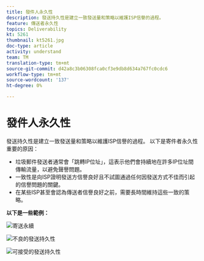 ```yaml
---
title: 發件人永久性
description: 發送持久性是建立一致發送量和策略以維護ISP信譽的過程。
feature: 傳送者永久性
topics: Deliverability
kt: 5261
thumbnail: kt5261.jpg
doc-type: article
activity: understand
team: TM
translation-type: tm+mt
source-git-commit: d42a8c3b06308fca0cf3e9db8d634a767fc0cdc6
workflow-type: tm+mt
source-wordcount: '137'
ht-degree: 0%

---
```



# 發件人永久性

發送持久性是建立一致發送量和策略以維護ISP信譽的過程。 以下是寄件者永久性重要的原因：

* 垃圾郵件發送者通常會「跳轉IP位址」，這表示他們會持續地在許多IP位址間傳輸流量，以避免聲譽問題。
* 一致性是向ISP證明發送方信譽良好且不試圖通過任何因發送方式不佳而引起的信譽問題的關鍵。
* 在某些ISP甚至會認為傳送者信譽良好之前，需要長時間維持這些一致的策略。

**以下是一些範例：**

![寄送永續](assets/Sender_Permanence_1.png)

![不良的發送持久性](assets/Sender_Permanence_2.png)

![可接受的發送持久性](assets/Sender_Permanence_3.png)
